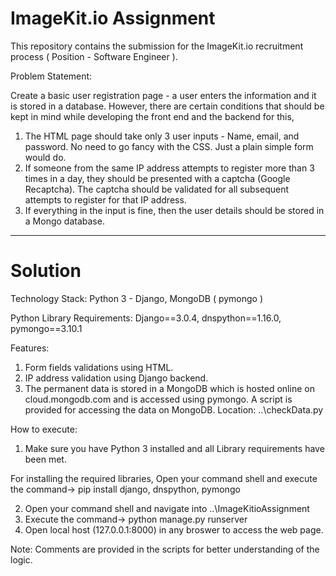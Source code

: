# ImageKit.io Assignment
This repository contains the submission for the ImageKit.io recruitment process ( Position - Software Engineer ).

Problem Statement:

Create a basic user registration page - a user enters the information and it is stored in a database. However, there are certain conditions that should be kept in mind while developing the front end and the backend for this,

1. The HTML page should take only 3 user inputs - Name, email, and password. No need
to go fancy with the CSS. Just a plain simple form would do.
2. If someone from the same IP address attempts to register more than 3 times in a day,
they should be presented with a captcha (Google Recaptcha). The captcha should be
validated for all subsequent attempts to register for that IP address.
3. If everything in the input is fine, then the user details should be stored in a Mongo
database.

----

# Solution

Technology Stack:
Python 3 - Django, MongoDB ( pymongo )

Python Library Requirements:
Django==3.0.4, dnspython==1.16.0, pymongo==3.10.1

Features:
1) Form fields validations using HTML.
2) IP address validation using Django backend.
3) The permanent data is stored in a MongoDB which is hosted online on cloud.mongodb.com and is accessed using pymongo. A script is provided for accessing the data on MongoDB. Location: ..\checkData.py

How to execute:

1) Make sure you have Python 3 installed and all Library requirements have been met.

For installing the required libraries,
Open your command shell and execute the command-> pip install django, dnspython, pymongo

2) Open your command shell and navigate into ..\ImageKitioAssignment
2) Execute the command-> python manage.py runserver
3) Open local host (127.0.0.1:8000) in any broswer to access the web page.

Note: Comments are provided in the scripts for better understanding of the logic.
